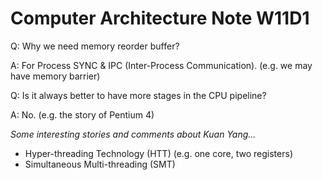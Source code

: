 # Computer Architecture Note W11D1

Q: Why we need memory reorder buffer?

A: For Process SYNC & IPC (Inter-Process Communication). (e.g. we may have memory barrier)

Q: Is it always better to have more stages in the CPU pipeline?

A: No. (e.g. the story of Pentium 4)

*Some interesting stories and comments about Kuan Yang...*

- Hyper-threading Technology (HTT) (e.g. one core, two registers)
- Simultaneous Multi-threading (SMT)
